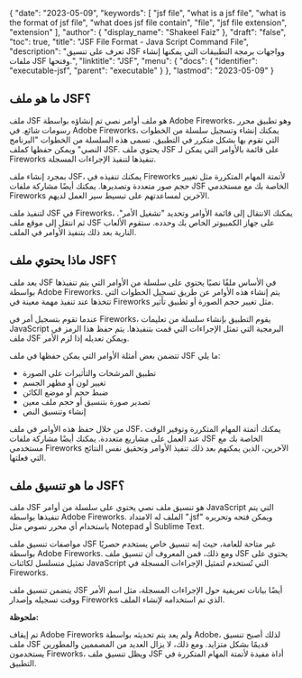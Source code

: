 {
  "date": "2023-05-09",
  "keywords": [
    "jsf file",
    "what is a jsf file",
    "what is the format of jsf file",
    "what does jsf file contain",
    "file",
    "jsf file extension",
    "extension"
  ],
  "author": {
    "display_name": "Shakeel Faiz"
  },
  "draft": "false",
  "toc": true,
  "title": "JSF File Format - Java Script Command File",
  "description": "تعرف على تنسيق JSF وواجهات برمجة التطبيقات التي يمكنها إنشاء ملفات JSF وفتحها.",
  "linktitle": "JSF",
  "menu": {
    "docs": {
      "identifier": "executable-jsf",
      "parent": "executable"
    }
  },
  "lastmod": "2023-05-09"
}

## ما هو ملف JSF؟

ملف JSF هو ملف أوامر نصي تم إنشاؤه بواسطة Adobe Fireworks، وهو تطبيق محرر رسومات شائع. في Adobe Fireworks، يمكنك إنشاء وتسجيل سلسلة من الخطوات التي تقوم بها بشكل متكرر في التطبيق. تسمى هذه السلسلة من الخطوات "البرنامج النصي" ويمكن حفظها كملف JSF. يحتوي ملف JSF على قائمة بالأوامر التي يمكن لـ Fireworks تنفيذها لتنفيذ الإجراءات المسجلة.

بمجرد إنشاء ملف JSF، يمكنك تنفيذه في Fireworks لأتمتة المهام المتكررة مثل تغيير حجم صور متعددة وتصديرها. يمكنك أيضًا مشاركة ملفات JSF الخاصة بك مع مستخدمي Fireworks الآخرين لمساعدتهم على تبسيط سير العمل لديهم.

لتنفيذ ملف JSF في Fireworks، يمكنك الانتقال إلى قائمة الأوامر وتحديد "تشغيل الأمر". ثم انتقل إلى موقع ملف JSF على جهاز الكمبيوتر الخاص بك وحدده. ستقوم الألعاب النارية بعد ذلك بتنفيذ الأوامر في الملف.

## ماذا يحتوي ملف JSF؟

يعد ملف JSF في الأساس ملفًا نصيًا يحتوي على سلسلة من الأوامر التي يتم تنفيذها بواسطة Adobe Fireworks. يتم إنشاء هذه الأوامر عن طريق تسجيل الخطوات التي تتخذها عند تنفيذ مهمة معينة في Fireworks مثل تغيير حجم الصورة أو تطبيق تأثير.

عندما تقوم بتسجيل أمر في Fireworks، يقوم التطبيق بإنشاء سلسلة من تعليمات JavaScript البرمجية التي تمثل الإجراءات التي قمت بتنفيذها. يتم حفظ هذا الرمز في ملف JSF ويمكن تعديله إذا لزم الأمر.

تتضمن بعض أمثلة الأوامر التي يمكن حفظها في ملف JSF ما يلي:

- تطبيق المرشحات والتأثيرات على الصورة
- تغيير لون أو مظهر الجسم
- ضبط حجم أو موضع الكائن
- تصدير صورة بتنسيق أو حجم ملف معين
- إنشاء وتنسيق النص

من خلال حفظ هذه الأوامر في ملف JSF، يمكنك أتمتة المهام المتكررة وتوفير الوقت عند العمل على مشاريع متعددة. يمكنك أيضًا مشاركة ملفات JSF الخاصة بك مع مستخدمي Fireworks الآخرين، الذين يمكنهم بعد ذلك تنفيذ الأوامر وتحقيق نفس النتائج التي فعلتها.

## ما هو تنسيق ملف JSF؟

ملف JSF هو تنسيق ملف نصي يحتوي على سلسلة من أوامر JavaScript التي يتم تنفيذها بواسطة Adobe Fireworks. الملف له الامتداد ".jsf" ويمكن فتحه وتحريره باستخدام أي محرر نصوص مثل Notepad أو Sublime Text.

مواصفات تنسيق ملف JSF غير متاحة للعامة، حيث إنه تنسيق خاص يستخدم حصريًا بواسطة Adobe Fireworks. ومع ذلك، فمن المعروف أن تنسيق ملف JSF يحتوي على تمثيل متسلسل لكائنات JavaScript التي تُستخدم لتمثيل الإجراءات المسجلة في Fireworks.

يتضمن تنسيق ملف JSF أيضًا بيانات تعريفية حول الإجراءات المسجلة، مثل اسم الأمر ووقت تسجيله وإصدار Fireworks الذي تم استخدامه لإنشاء الملف.

**ملحوظة:**

تم إيقاف Adobe Fireworks ولم يعد يتم تحديثه بواسطة Adobe، لذلك أصبح تنسيق ملف JSF قديمًا بشكل متزايد. ومع ذلك، لا يزال العديد من المصممين والمطورين يستخدمون Fireworks، ويظل تنسيق ملف JSF أداة مفيدة لأتمتة المهام المتكررة في التطبيق.